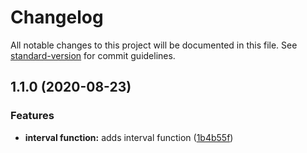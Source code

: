# Changelog

All notable changes to this project will be documented in this file. See [standard-version](https://github.com/conventional-changelog/standard-version) for commit guidelines.

## 1.1.0 (2020-08-23)


### Features

* **interval function:** adds interval function ([1b4b55f](https://github.com/YOUR_GITHUB_USER_NAME/shapetypes/commit/1b4b55f))
